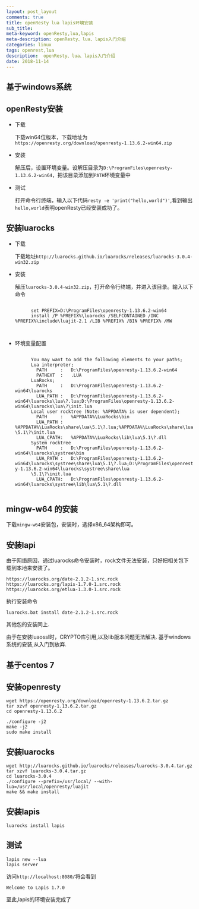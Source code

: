 ```yaml
---
layout: post_layout
comments: true
title: openResty lua lapis环境安装
sub_title: 
meta-keyword: openResty,lua,lapis
meta-description: openResty、lua、lapis入门介绍
categories: linux
tags: openrest,lua
description:  openResty、lua、lapis入门介绍
date: 2018-11-14
---
```



## 基于windows系统

## openResty安装

* 下载

    下载win64位版本，下载地址为`https://openresty.org/download/openresty-1.13.6.2-win64.zip`
* 安装

    解压后，设置环境变量。设解压目录为`D:\ProgramFiles\openresty-1.13.6.2-win64`，把该目录添加到`PATH`环境变量中
* 测试
   
    打开命令行终端，输入以下代码`resty -e 'print("hello,world")'`,看到输出`hello,world`表明openResty已经安装成功了。

## 安装luarocks
* 下载

	下载地址`http://luarocks.github.io/luarocks/releases/luarocks-3.0.4-win32.zip`
* 安装
	
	解压`luarocks-3.0.4-win32.zip`，打开命令行终端，并进入该目录。输入以下命令

    <code>
        set PREFIX=D:\ProgramFiles\openresty-1.13.6.2-win64
        install /P %PREFIX%\luarocks /SELFCONTAINED /INC %PREFIX%\include\luajit-2.1 /LIB %PREFIX% /BIN %PREFIX% /MW

    </code>

* 环境变量配置

    <code>
        You may want to add the following elements to your paths;
        Lua interpreter;
          PATH     :   D:\ProgramFiles\openresty-1.13.6.2-win64
          PATHEXT  :   .LUA
        LuaRocks;
          PATH     :   D:\ProgramFiles\openresty-1.13.6.2-win64\luarocks
          LUA_PATH :   D:\ProgramFiles\openresty-1.13.6.2-win64\luarocks\lua\?.lua;D:\ProgramFiles\openresty-1.13.6.2-win64\luarocks\lua\?\init.lua
        Local user rocktree (Note: %APPDATA% is user dependent);
          PATH     :   %APPDATA%\LuaRocks\bin
          LUA_PATH :   %APPDATA%\LuaRocks\share\lua\5.1\?.lua;%APPDATA%\LuaRocks\share\lua\5.1\?\init.lua
          LUA_CPATH:   %APPDATA%\LuaRocks\lib\lua\5.1\?.dll
        System rocktree
          PATH     :   D:\ProgramFiles\openresty-1.13.6.2-win64\luarocks\systree\bin
          LUA_PATH :   D:\ProgramFiles\openresty-1.13.6.2-win64\luarocks\systree\share\lua\5.1\?.lua;D:\ProgramFiles\openresty-1.13.6.2-win64\luarocks\systree\share\lua
        \5.1\?\init.lua
          LUA_CPATH:   D:\ProgramFiles\openresty-1.13.6.2-win64\luarocks\systree\lib\lua\5.1\?.dll
    </code>

## mingw-w64 的安装
    
   下载`mingw-w64`安装包，安装时，选择x86_64架构即可。

## 安装lapi

   由于网络原因，通过luarocks命令安装时，rock文件无法安装，只好把相关包下载到本地来安装了。

    
    https://luarocks.org/date-2.1.2-1.src.rock
    https://luarocks.org/lapis-1.7.0-1.src.rock
    https://luarocks.org/etlua-1.3.0-1.src.rock


   执行安装命令
    
    luarocks.bat install date-2.1.2-1.src.rock
    
  其他包的安装同上.

   由于在安装luaossl时，CRYPTO库引用,以及lib版本问题无法解决. 基于windows系统的安装,从入门到放弃.

## 基于centos 7

## 安装openresty

    wget https://openresty.org/download/openresty-1.13.6.2.tar.gz
    tar xzvf openresty-1.13.6.2.tar.gz
    cd openresty-1.13.6.2
    
    ./configure -j2
    make -j2
    sudo make install

## 安装luarocks

    wget http://luarocks.github.io/luarocks/releases/luarocks-3.0.4.tar.gz
    tar xzvf luarocks-3.0.4.tar.gz
    cd luarocks-3.0.4
    ./configure --prefix=/usr/local/ --with-lua=/usr/local/openresty/luajit
    make && make install

## 安装lapis
    
    luarocks install lapis

## 测试

    lapis new --lua
    lapis server 

访问`http://localhost:8080/`将会看到

    Welcome to Lapis 1.7.0
   
至此,lapis的环境安装完成了